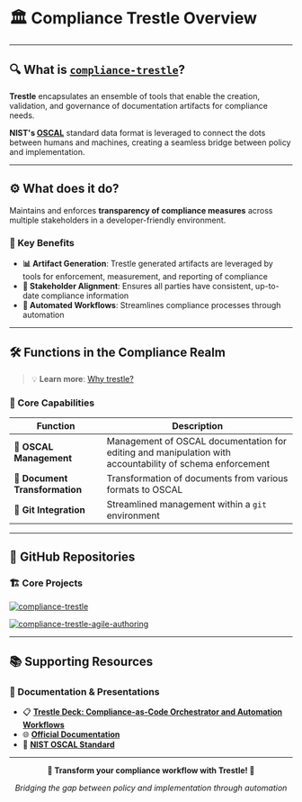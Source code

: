 # 🏛️ Compliance Trestle Overview

---

## 🔍 What is [`compliance-trestle`](https://oscal-compass.dev/compliance-trestle/latest/)?

**Trestle** encapsulates an ensemble of tools that enable the creation, validation, and governance of documentation artifacts for compliance needs.

**NIST's [OSCAL](https://pages.nist.gov/OSCAL/)** standard data format is leveraged to connect the dots between humans and machines, creating a seamless bridge between policy and implementation.

---

## ⚙️ What does it do?

Maintains and enforces **transparency of compliance measures** across multiple stakeholders in a developer-friendly environment.

### 🎯 Key Benefits
- **📊 Artifact Generation**: Trestle generated artifacts are leveraged by tools for enforcement, measurement, and reporting of compliance
- **🤝 Stakeholder Alignment**: Ensures all parties have consistent, up-to-date compliance information
- **🔄 Automated Workflows**: Streamlines compliance processes through automation

---

## 🛠️ Functions in the Compliance Realm

> 💡 **Learn more**: [Why trestle?](https://github.com/oscal-compass/compliance-trestle#why-trestle)

### 🔧 Core Capabilities

| Function | Description |
|----------|-------------|
| **📝 OSCAL Management** | Management of OSCAL documentation for editing and manipulation with accountability of schema enforcement |
| **🔄 Document Transformation** | Transformation of documents from various formats to OSCAL |
| **🌿 Git Integration** | Streamlined management within a `git` environment |

---

## 📂 GitHub Repositories

### 🏗️ Core Projects

[![compliance-trestle](https://img.shields.io/badge/GitHub-compliance--trestle-blue?style=for-the-badge&logo=github)](https://github.com/oscal-compass/compliance-trestle)

[![compliance-trestle-agile-authoring](https://img.shields.io/badge/GitHub-agile--authoring-green?style=for-the-badge&logo=github)](https://github.com/oscal-compass/compliance-trestle-agile-authoring)

---

## 📚 Supporting Resources

### 📖 Documentation & Presentations

- 📋 [**Trestle Deck: Compliance-as-Code Orchestrator and Automation Workflows**](https://csrc.nist.gov/csrc/media/Presentations/2022/oscal-mini-workshop-2-ibm-s-trestle/IBM_Trestle.pdf)
- 🌐 [**Official Documentation**](https://oscal-compass.dev/compliance-trestle/latest/)
- 📖 [**NIST OSCAL Standard**](https://pages.nist.gov/OSCAL/)

---

<div align="center">

**🚀 Transform your compliance workflow with Trestle! 🚀**

*Bridging the gap between policy and implementation through automation*

</div>
